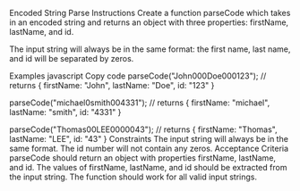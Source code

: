 Encoded String Parse
Instructions
Create a function parseCode which takes in an encoded string and returns an object with three properties: firstName, lastName, and id.

The input string will always be in the same format: the first name, last name, and id will be separated by zeros.

Examples
javascript
Copy code
parseCode("John000Doe000123");
// returns { firstName: "John", lastName: "Doe", id: "123" }

parseCode("michael0smith004331");
// returns { firstName: "michael", lastName: "smith", id: "4331" }

parseCode("Thomas00LEE0000043");
// returns { firstName: "Thomas", lastName: "LEE", id: "43" }
Constraints
The input string will always be in the same format.
The id number will not contain any zeros.
Acceptance Criteria
parseCode should return an object with properties firstName, lastName, and id.
The values of firstName, lastName, and id should be extracted from the input string.
The function should work for all valid input strings.

